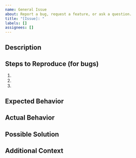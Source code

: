 ```yaml
---
name: General Issue
about: Report a bug, request a feature, or ask a question.
title: "[Issue]: "
labels: []
assignees: []
---
```


## Description

<!-- A clear and concise description of what the issue is. -->

## Steps to Reproduce (for bugs)

1. 
2. 
3. 

## Expected Behavior

<!-- What did you expect to happen? -->

## Actual Behavior

<!-- What actually happened? Include error messages, screenshots, or logs if applicable. -->

## Possible Solution

<!-- Suggest a fix or reason for the bug (optional). -->

## Additional Context
